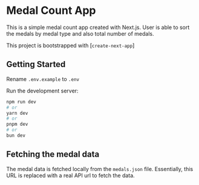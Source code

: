 # Medal Count App

This is a simple medal count app created with Next.js. User is able to sort the medals by medal type and also total number of medals.

This project is bootstrapped with [`create-next-app`]

## Getting Started

Rename `.env.example` to `.env`

Run the development server:

```bash
npm run dev
# or
yarn dev
# or
pnpm dev
# or
bun dev
```

## Fetching the medal data

The medal data is fetched locally from the `medals.json` file. Essentially, this URL is replaced with a real API url to fetch the data.
